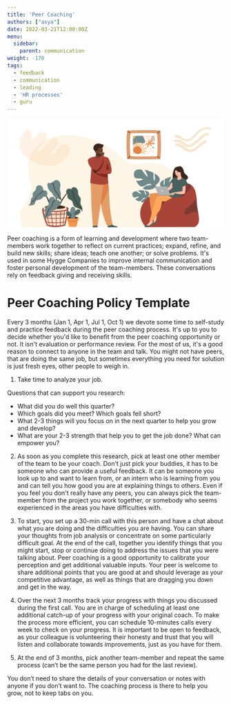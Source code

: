 ```yaml
---
title: 'Peer Coaching'
authors: ["asya"]
date: 2022-03-21T12:00:00Z
menu:
  sidebar:
    parent: communication
weight: -170
tags:
  - feedback
  - communication
  - leading
  - 'HR processes'
  - guru
---
```


![Peer coaching](/img/communication/peer-coaching.png)

Peer coaching is a form of learning and development where two team-members work together to reflect on current practices; expand, refine, and build new skills; share ideas; teach one another; or solve problems. It's used in some Hygge Companies to improve internal communication and foster personal development of the team-members. These conversations rely on feedback giving and receiving skills. 

# Peer Coaching Policy Template

Every 3 months (Jan 1, Apr 1, Jul 1, Oct 1) we devote some time to self-study and practice feedback during the peer coaching process. It's up to you to decide whether you'd like to benefit from the peer coaching opportunity or not. It isn't evaluation or performance review. For the most of us, it's a good reason to connect to anyone in the team and talk. You might not have peers, that are doing the same job, but sometimes everything you need for solution is just fresh eyes, other people to weigh in. 

1. Take time to analyze your job.

Questions that can support you research:
- What did you do well this quarter? 
- Which goals did you meet? Which goals fell short?
- What 2-3 things will you focus on in the next quarter to help you grow and develop?
- What are your 2-3 strength that help you to get the job done? What can empower you?

2. As soon as you complete this research, pick at least one other member of the team to be your coach. Don't just pick your buddies, it has to be someone who can provide a useful feedback. It can be someone you look up to and want to learn from, or an intern who is learning from you and can tell you how good you are at explaining things to others. Even if you feel you don't really have any peers, you can always pick the team-member from the project you work together, or somebody who seems experienced in the areas you have difficulties with. 

3. To start, you set up a 30-min call with this person and have a chat about what you are doing and the difficulties you are having. You can share your thoughts from job analysis or concentrate on some particularly difficult goal. At the end of the call, together you identify things that you might start, stop or continue doing to address the issues that you were talking about. Peer coaching is a good opportunity to calibrate your perception and get additional valuable inputs. Your peer is welcome to share additional points that you are good at and should leverage as your competitive advantage, as well as things that are dragging you down and get in the way. 

4. Over the next 3 months track your progress with things you discussed during the first call. You are in charge of scheduling at least one additional catch-up of your progress with your original coach. To make the process more efficient, you can schedule 10-minutes calls every week to check on your progress. It is important to be open to feedback, as your colleague is volunteering their honesty and trust that you will listen and collaborate towards improvements, just as you have for them.

5. At the end of 3 months, pick another team-member and repeat the same process (can’t be the same person you had for the last review).

You don’t need to share the details of your conversation or notes with anyone if you don’t want to. The coaching process is there to help you grow, not to keep tabs on you.